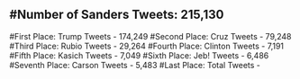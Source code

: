 #Number of Sanders Tweets: 215,130
---
#First Place: Trump Tweets - 174,249
#Second Place: Cruz Tweets - 79,248
#Third Place: Rubio Tweets - 29,264
#Fourth Place: Clinton Tweets - 7,191
#Fifth Place: Kasich Tweets - 7,049
#Sixth Place: Jeb! Tweets - 6,486
#Seventh Place: Carson Tweets - 5,483
#Last Place: Total Tweets -  
